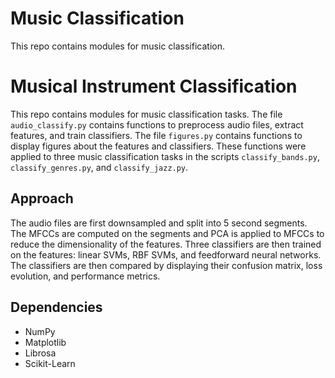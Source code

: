 # Music Classification
This repo contains modules for music classification. 
# Musical Instrument Classification
This repo contains modules for music classification tasks. The file 
`audio_classify.py` contains functions to preprocess audio files, extract 
features, and train classifiers. The file `figures.py` contains functions to 
display figures about the features and classifiers. These functions were applied 
to three music classification tasks in the scripts `classify_bands.py`, 
`classify_genres.py`, and `classify_jazz.py`. 

## Approach
The audio files are first downsampled and split into 5 second segments. The 
MFCCs are computed on the segments and PCA is applied to MFCCs to reduce the 
dimensionality of the features. Three classifiers are then trained on the 
features: linear SVMs, RBF SVMs, and feedforward neural networks. The 
classifiers are then compared by displaying their confusion matrix, loss 
evolution, and performance metrics. 

## Dependencies
- NumPy
- Matplotlib
- Librosa
- Scikit-Learn
